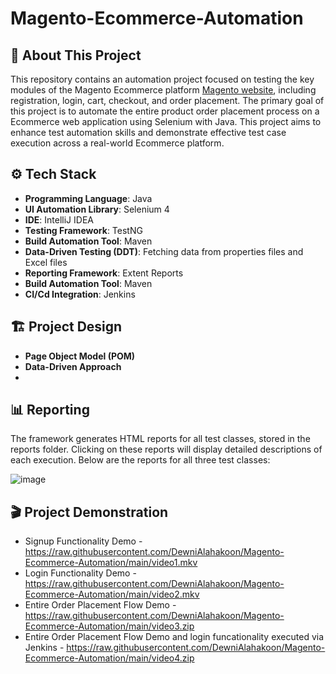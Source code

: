 # Magento-Ecommerce-Automation

## 📌 About This Project

This repository contains an automation project focused on testing the key modules of the Magento Ecommerce platform [Magento website](https://magento.softwaretestingboard.com/), including registration, login, cart, checkout, and order placement. The primary goal of this project is to automate the entire product order placement process on a Ecommerce web application using Selenium with Java. This project aims to enhance test automation skills and demonstrate effective test case execution across a real-world Ecommerce platform.

## ⚙️ Tech Stack
- **Programming Language**: Java
- **UI Automation Library**: Selenium 4
- **IDE**: IntelliJ IDEA
- **Testing Framework**: TestNG
- **Build Automation Tool**: Maven
- **Data-Driven Testing (DDT)**: Fetching data from properties files and Excel files
- **Reporting Framework**: Extent Reports
- **Build Automation Tool**: Maven
- **CI/Cd Integration**: Jenkins

## 🏗️ Project Design
- **Page Object Model (POM)**
- **Data-Driven Approach**
- 
## 📊 Reporting
The framework generates HTML reports for all test classes, stored in the reports folder. Clicking on these reports will display detailed descriptions of each execution. Below are the reports for all three test classes:

![image](https://github.com/user-attachments/assets/9b5a1ed9-3c65-4a44-8d54-8e5e0c2b2e42)


## 🎬 Project Demonstration

- Signup Functionality Demo - https://raw.githubusercontent.com/DewniAlahakoon/Magento-Ecommerce-Automation/main/video1.mkv
- Login Functionality Demo -  https://raw.githubusercontent.com/DewniAlahakoon/Magento-Ecommerce-Automation/main/video2.mkv
- Entire Order Placement Flow Demo  - https://raw.githubusercontent.com/DewniAlahakoon/Magento-Ecommerce-Automation/main/video3.zip
- Entire Order Placement Flow Demo and login funcationality executed via Jenkins - https://raw.githubusercontent.com/DewniAlahakoon/Magento-Ecommerce-Automation/main/video4.zip


